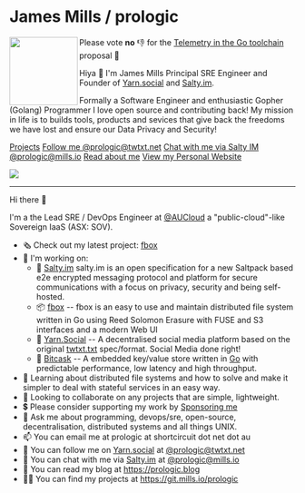 # James Mills / prologic

<img align="left" width="120" height="120" src="https://avatars.githubusercontent.com/u/1290234?v=4" />

Please vote **no** 👎 for the [Telemetry in the Go toolchain](https://github.com/golang/go/discussions/58409) proposal 🙏

Hiya 👋 I'm James Mills Principal SRE Engineer and Founder of
[Yarn.social](https://yarn.social) and [Salty.im](https://salty.im).

Formally a Software Engineer and enthusiastic Gopher (Golang) Programmer
I love open source and contributing back! My mission in life is to builds
tools, products and sevices that give back the freedoms we have lost
and ensure our Data Privacy and Security!

[Projects](https://git.mills.io/prologic) [Follow me @prologic@twtxt.net](https://twtxt.net/user/prologic) [Chat with me via Salty IM @prologic@mills.io](im://prologic@mills.io) [Read about me](https://prologic.blog) [View my Personal Website](https://prologic.shortcircuit.net.au)

![](https://raw.githubusercontent.com/prologic/github-stats/main/generated/overview.svg)

----

Hi there 👋

I'm a the Lead SRE / DevOps Engineer at [@AUCloud](https://australiacloud.com.au)
a "public-cloud"-like Sovereign IaaS (ASX: SOV).

- 🗞 Check out my latest project: [fbox](https://git.mills.io/prologic/fbox)
- 🚧 I'm working on:
  - 🧂 [Salty.im](https://salty.im) salty.im is an open specification
       for a new Saltpack based e2e encrypted messaging protocol
       and platform for secure communications with a focus on privacy, security and being self-hosted.
  - 📦 [fbox](https://git.mills.io/prologic/fbox) -- fbox is an easy to use
       and maintain distributed file system written in Go using Reed Solomon
       Erasure with FUSE and S3 interfaces and a modern Web UI
  - 🧶 [Yarn.Social](https://yarn.social) -- A decentralised social media platform based on
       the original [twtxt.txt](https://twtxt.readthedocs.org) spec/format. Social Media done right!
  - 🔑 [Bitcask](https://git.mills.io/prologic/bitcask) -- A embedded
       key/value store written in [Go](https://golang.org) with predictable
       performance, low latency and high throughput.
- 📖 Learning about distributed file systems and how to solve and make it
     simpler to deal with stateful services in an easy way.
- 🙋 Looking to collaborate on any projects that are simple, lightweight.
- 💲 Please consider supporting my work by [Sponsoring me](https://github.com/sponsors/prologic)
- 💬 Ask me about programming, devops/sre, open-source, decentralisation,
     distributed systems and all things UNIX.
- 📫 You can email me at prologic at shortcircuit dot net dot au
- 📕 You can follow me on [Yarn.social](https://yarn.social) at [@prologic@twtxt.net](https://twtxt.net/~prologic)
- 🧂 You can chat with me via [Salty.im](https://salty.im) at [@prologic@mills.io](im://prologic@mills.io)
- 📰 You can read my blog at https://prologic.blog
- 👨‍💻 You can find my projects at https://git.mills.io/prologic

